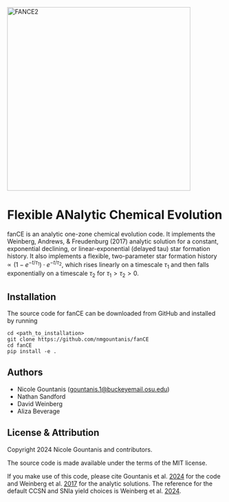 <img width="426" alt="FANCE2" src="https://github.com/nmgountanis/fanCE/assets/143458646/c59fd882-d674-4ab7-87cd-44fedde1c7a8">

# Flexible ANalytic Chemical Evolution

fanCE is an analytic one-zone chemical evolution code. 
It implements the Weinberg, Andrews, & Freudenburg (2017) analytic solution for a constant, exponential declining, 
or linear-exponential (delayed tau) star formation history. 
It also implements a flexible, two-parameter star formation history $\propto(1-e^{-t/\tau_1})\cdot e^{-t/\tau_2}$, 
which rises linearly on a timescale $\tau_1$ and then falls exponentially on a timescale $\tau_2$ for $\tau_1>\tau_2>0$.

## Installation
The source code for fanCE can be downloaded from GitHub and installed by running

    cd <path_to_installation>
    git clone https://github.com/nmgountanis/fanCE
    cd fanCE
    pip install -e .

## Authors
- Nicole Gountanis (gountanis.1@buckeyemail.osu.edu)
- Nathan Sandford
- David Weinberg
- Aliza Beverage

## License & Attribution
Copyright 2024 Nicole Gountanis and contributors.

The source code is made available under the terms of the MIT license.

If you make use of this code, please cite Gountanis et al. [2024](https://arxiv.org/abs/2407.07971) for the code and Weinberg et al. [2017](https://ui.adsabs.harvard.edu/abs/2017ApJ...837..183W/abstract) for the analytic solutions. The reference for the default CCSN and SNIa yield choices is Weinberg et al. [2024](https://ui.adsabs.harvard.edu/abs/2023arXiv230905719W/abstract).
